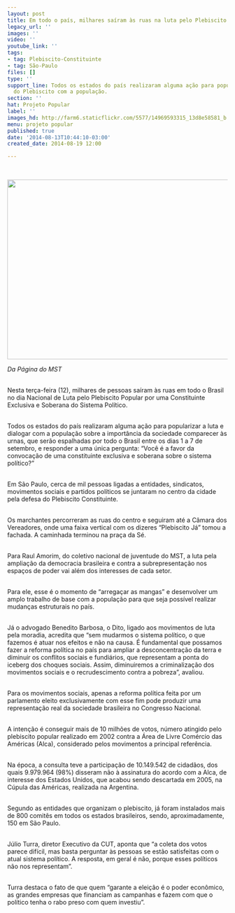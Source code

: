 ```yaml
---
layout: post
title: Em todo o país, milhares saíram às ruas na luta pelo Plebiscito Constituinte
legacy_url: ''
images: ''
video: ''
youtube_link: ''
tags:
- tag: Plebiscito-Constituinte
- tag: São-Paulo
files: []
type: ''
support_line: Todos os estados do país realizaram alguma ação para popularizar a luta
  do Plebiscito com a população.
section: ''
hat: Projeto Popular
label: ''
images_hd: http://farm6.staticflickr.com/5577/14969593315_13d8e58581_b.jpg
menu: projeto popular
published: true
date: '2014-08-13T10:44:10-03:00'
created_date: 2014-08-19 12:00

---
```

<p>&nbsp;</p>

<p><span contenteditable="false" tabindex="-1"><img alt="" data-widget="image" height="411" src="http://farm6.staticflickr.com/5577/14969593315_13d8e58581_b.jpg" width="600" /></span></p>

<p><em>Da P&aacute;gina do MST</em></p>

<p><br />
Nesta ter&ccedil;a-feira (12), milhares de pessoas sa&iacute;ram &agrave;s ruas em todo o Brasil no dia Nacional de Luta pelo Plebiscito Popular por uma Constituinte Exclusiva e Soberana do Sistema Pol&iacute;tico.</p>

<p><br />
Todos os estados do pa&iacute;s realizaram alguma a&ccedil;&atilde;o para popularizar a luta e dialogar com a popula&ccedil;&atilde;o sobre a import&acirc;ncia da sociedade comparecer &agrave;s urnas, que ser&atilde;o espalhadas por todo o Brasil entre os dias 1 a 7 de setembro, e responder a uma &uacute;nica pergunta: &ldquo;Voc&ecirc; &eacute; a favor da convoca&ccedil;&atilde;o de uma constituinte exclusiva e soberana sobre o sistema pol&iacute;tico?&rdquo;</p>

<p><br />
Em S&atilde;o Paulo, cerca de mil pessoas ligadas a entidades, sindicatos, movimentos sociais e partidos pol&iacute;ticos se juntaram no centro da cidade pela defesa do Plebiscito Constituinte.</p>

<p><br />
Os marchantes percorreram as ruas do centro e seguiram at&eacute; a C&acirc;mara dos Vereadores, onde uma faixa vertical com os dizeres &ldquo;Plebiscito J&aacute;&rdquo; tomou a fachada. A caminhada terminou na pra&ccedil;a da S&eacute;.</p>

<p><br />
Para Raul Amorim, do coletivo nacional de juventude do MST, a luta pela amplia&ccedil;&atilde;o da democracia brasileira e contra a subrepresenta&ccedil;&atilde;o nos espa&ccedil;os de poder vai al&eacute;m dos interesses de cada setor.&nbsp;</p>

<p><br />
Para ele, esse &eacute; o momento de &ldquo;arrega&ccedil;ar as mangas&rdquo; e desenvolver um amplo trabalho de base com a popula&ccedil;&atilde;o para que seja poss&iacute;vel realizar mudan&ccedil;as estruturais no pa&iacute;s.&nbsp;</p>

<p><br />
J&aacute; o advogado Benedito Barbosa, o Dito, ligado aos movimentos de luta pela moradia, acredita que &ldquo;sem mudarmos o sistema pol&iacute;tico, o que fazemos &eacute; atuar nos efeitos e n&atilde;o na causa. &Eacute; fundamental que possamos fazer a reforma pol&iacute;tica no pa&iacute;s para ampliar a desconcentra&ccedil;&atilde;o da terra e diminuir os conflitos sociais e fundi&aacute;rios, que representam a ponta do iceberg dos choques sociais. Assim, diminuiremos a criminaliza&ccedil;&atilde;o dos movimentos sociais e o recrudescimento contra a pobreza&rdquo;, avaliou.</p>

<p><br />
Para os movimentos sociais, apenas a reforma pol&iacute;tica feita por um parlamento eleito exclusivamente com esse fim pode produzir uma representa&ccedil;&atilde;o real da sociedade brasileira no Congresso Nacional.</p>

<p><br />
A inten&ccedil;&atilde;o &eacute; conseguir mais de 10 milh&otilde;es de votos, n&uacute;mero atingido pelo plebiscito popular realizado em 2002 contra a &Aacute;rea de Livre Com&eacute;rcio das Am&eacute;ricas (Alca), considerado pelos movimentos a principal refer&ecirc;ncia.&nbsp;</p>

<p><br />
Na &eacute;poca, a consulta teve a participa&ccedil;&atilde;o de 10.149.542 de cidad&atilde;os, dos quais 9.979.964 (98%) disseram n&atilde;o &agrave; assinatura do acordo com a Alca, de interesse dos Estados Unidos, que acabou sendo descartada em 2005, na C&uacute;pula das Am&eacute;ricas, realizada na Argentina.</p>

<p><br />
Segundo as entidades que organizam o plebiscito, j&aacute; foram instalados mais de 800 comit&ecirc;s em todos os estados brasileiros, sendo, aproximadamente, 150 em S&atilde;o Paulo.&nbsp;</p>

<p><br />
J&uacute;lio Turra, diretor Executivo da CUT, aponta que &ldquo;a coleta dos votos parece dif&iacute;cil, mas basta perguntar &agrave;s pessoas se est&atilde;o satisfeitas com o atual sistema pol&iacute;tico. A resposta, em geral &eacute; n&atilde;o, porque esses pol&iacute;ticos n&atilde;o nos representam&rdquo;.</p>

<p><br />
Turra destaca o fato de que quem &ldquo;garante a elei&ccedil;&atilde;o &eacute; o poder econ&ocirc;mico, as grandes empresas que financiam as campanhas e fazem com que o pol&iacute;tico tenha o rabo preso com quem investiu&rdquo;.</p>
